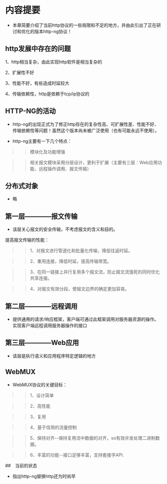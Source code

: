 # 内容提要

* 本章简要介绍了当前http协议的一些局限和不足的地方，并由此引出了正在研讨和优化的版本http-ng协议！

## http发展中存在的问题

1、http相当复杂，由此实现http软件是相当复杂的

2、扩展性不好

3、性能不好，有些造成时延较大

4、传输依赖性，http是依赖于tcp/ip协议的

## HTTP-NG的活动

* http-ng的出现正式为了修正http存在的复杂性高、可扩展性差、性能不好、传输依赖性等问题！虽然这个版本尚未被广泛使用（也有可能永远不使用）。

* http-ng主要有一下几个特点：

>> 模块化及功能增强

>> 相关报文模块采用分层设计，更利于扩展（主要有三层：Web应用功能、远程操作调用、报文传输）

## 分布式对象

* 略

## 第一层————报文传输

* 该层关心报文的安全传输，不考虑报文的含义和目的。

提高报文传输的性能：

>>1、对报文进行管道化和批量化传输，降低往返时延。

>>2、重用连接，降低时延，提高传输带宽。

>>3、在同一链接上并行复用多个报文流，防止报文流饿死的同时优化共享连接。

>>4、对报文有效分段，使报文边界的确定更加容易。

 

## 第二层————远程调用

* 提供通用的请求/响应框架，客户端可通过此框架调用对服务器资源的操作。
实现客户端远程调用服务器操作的接口

## 第三层————Web应用

* 该层是执行语义和应用程序特定逻辑的地方

## WebMUX

* WebMUX协议的关键目标：

>>1、设计简单

>>2、高性能

>>3、复用

>>4、基于信用的流量控制

>>5、保持对齐--保持复用流中数据的对齐，so有效并发处理二进制数据。

>>6、丰富的功能--接口足够丰富，支持套接字API.

##　当前的状态

* 指出http-ng替换http还为时尚早



